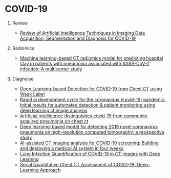 # COVID-19

1. Review
   - [Review of Artificial Intelligence Techniques in Imaging Data Acquisition, Segmentation and Diagnosis for COVID-19](https://arxiv.org/abs/2004.02731)
2. Radiomics
   - [Machine learning-based CT radiomics model for predicting hospital stay in patients with
     pneumonia associated with SARS-CoV-2 infection: A multicenter study](https://www.medrxiv.org/content/medrxiv/early/2020/03/03/2020.02.29.20029603.full.pdf)

2. Diagnoise
   - [Deep Learning-based Detection for COVID-19 from Chest CT using Weak Label](https://www.medrxiv.org/content/medrxiv/early/2020/03/26/2020.03.12.20027185.full.pdf)
   - [Rapid ai development cycle for the coronavirus (covid-19) pandemic: Initial results for automated detection & patient monitoring using deep learning ct image analysis](https://arxiv.org/abs/2003.05037)
   - [Artificial intelligence distinguishes covid-19 from community acquired pneumonia on chest ct](https://pubs.rsna.org/doi/abs/10.1148/radiol.2020200905)
   - [Deep learning-based model for detecting 2019 novel coronavirus pneumonia on high-resolution computed tomography: a prospective study](https://www.medrxiv.org/content/10.1101/2020.02.25.20021568v2.abstract)
   - [AI-assisted CT imaging analysis for COVID-19 screening: Building and deploying a medical AI system in four weeks](https://www.medrxiv.org/content/10.1101/2020.03.19.20039354v1.abstract)
   - [Lung Infection Quantification of COVID-19 in CT Images with Deep Learning](https://arxiv.org/abs/2003.04655)
   - [Serial Quantitative Chest CT Assessment of COVID-19: Deep-Learning Approach](https://pubs.rsna.org/doi/abs/10.1148/ryct.2020200075)

